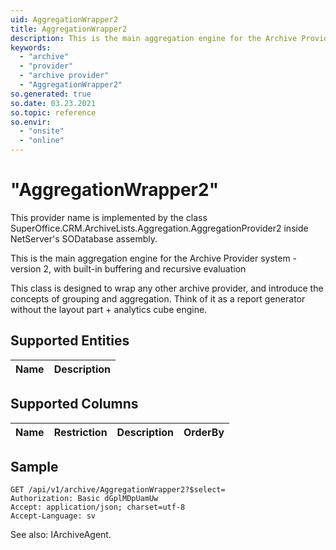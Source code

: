 ```yaml
---
uid: AggregationWrapper2
title: AggregationWrapper2
description: This is the main aggregation engine for the Archive Provider system - version 2,
keywords:
  - "archive"
  - "provider"
  - "archive provider"
  - "AggregationWrapper2"
so.generated: true
so.date: 03.23.2021
so.topic: reference
so.envir:
  - "onsite"
  - "online"
---
```


# "AggregationWrapper2"

This provider name is implemented by the class <see cref="T:SuperOffice.CRM.ArchiveLists.Aggregation.AggregationProvider2">SuperOffice.CRM.ArchiveLists.Aggregation.AggregationProvider2</see> inside NetServer's SODatabase assembly.

This is the main aggregation engine for the Archive Provider system - version 2,
with built-in buffering and recursive evaluation

This class is designed to wrap any other archive provider, and introduce
the concepts of grouping and aggregation. Think of it as a report generator
without the layout part + analytics cube engine.

## Supported Entities
| Name | Description |
| ---- | ----- |

## Supported Columns
| Name | Restriction | Description | OrderBy
| ---- | ----- | ------- | ------ |

## Sample

```http!
GET /api/v1/archive/AggregationWrapper2?$select=
Authorization: Basic dGplMDpUamUw
Accept: application/json; charset=utf-8
Accept-Language: sv

```



See also: <see cref="T:SuperOffice.CRM.Services.IArchiveAgent">IArchiveAgent</see>.</p>

